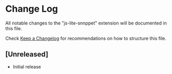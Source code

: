 # Change Log

All notable changes to the "js-lite-snnppet" extension will be documented in this file.

Check [Keep a Changelog](http://keepachangelog.com/) for recommendations on how to structure this file.

## [Unreleased]

- Initial release